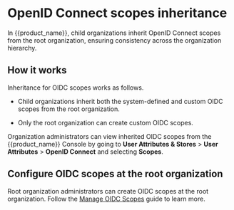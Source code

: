 # OpenID Connect scopes inheritance

In {{product_name}}, child organizations inherit OpenID Connect scopes from the root organization, ensuring consistency across the organization hierarchy.

## How it works

Inheritance for OIDC scopes works as follows.

- Child organizations inherit both the system-defined and custom OIDC scopes from the root organization.

- Only the root organization can create custom OIDC scopes.

Organization administrators can view inherited OIDC scopes from the {{product_name}} Console by going to **User Attributes & Stores** > **User Attributes** > **OpenID Connect** and selecting **Scopes**.

## Configure OIDC scopes at the root organization

Root organization administrators can create OIDC scopes at the root organization. Follow the [Manage OIDC Scopes]({{base_path}}/guides/users/attributes/manage-scopes) guide to learn more.
